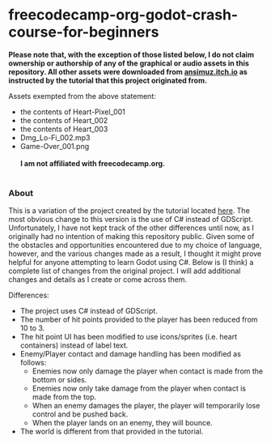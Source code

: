 # freecodecamp-org-godot-crash-course-for-beginners

**Please note that, with the exception of those listed below, I do not claim ownership or authorship of any of the graphical or audio assets in this repository. All other assets were downloaded from [ansimuz.itch.io](https://ansimuz.itch.io/sunny-land-pixel-game-art) as instructed by the tutorial that this project originated from.**
  
Assets exempted from the above statement:
- the contents of Heart-Pixel_001 
- the contents of Heart_002
- the contents of Heart_003
- Dmg_Lo-Fi_002.mp3
- Game-Over_001.png
<br /><br />
**I am not affiliated with freecodecamp.org.**
<br/><br />
### About
This is a variation of the project created by the tutorial located [here](https://www.youtube.com/watch?v=S8lMTwSRoRg&ab_channel=freeCodeCamp.org). The most obvious change to this version is the use of C# instead of GDScript. Unfortunately, I have not kept track of the other differences until now, as I originally had no intention of making this repository public. Given some of the obstacles and opportunities encountered due to my choice of language, however, and the various changes made as a result, I thought it might prove helpful for anyone attempting to learn Godot using C#. Below is (I think) a complete list of changes from the original project. I will add additional changes and details as I create or come across them.

  Differences:
  - The project uses C# instead of GDScript.
  - The number of hit points provided to the player has been reduced from 10 to 3.
  - The hit point UI has been modified to use icons/sprites (i.e. heart containers) instead of label text.
  - Enemy/Player contact and damage handling has been modified as follows:
    - Enemies now only damage the player when contact is made from the bottom or sides.
    - Enemies now only take damage from the player when contact is made from the top.
    - When an enemy damages the player, the player will temporarily lose control and be pushed back.
    - When the player lands on an enemy, they will bounce.
  - The world is different from that provided in the tutorial.
